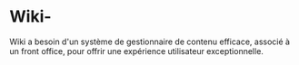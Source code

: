 # Wiki-
Wiki a besoin d'un système de gestionnaire de contenu efficace, associé à un front office, pour offrir une expérience utilisateur exceptionnelle.  ​
